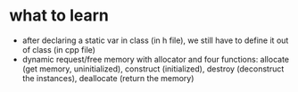# what to learn
- after declaring a static var in class (in h file), we still have to define it out of class (in cpp file)
- dynamic request/free memory with allocator and four functions: allocate (get memory, uninitialized), construct (initialized), destroy (deconstruct the instances), deallocate (return the memory)